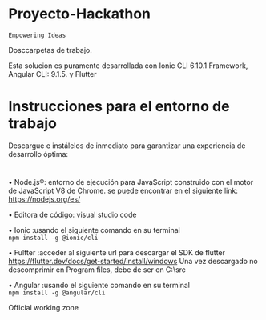 # Proyecto-Hackathon
   
`Empowering Ideas`

Dosccarpetas de trabajo.

Esta solucion es puramente desarrollada con Ionic CLI 6.10.1 Framework, Angular CLI: 9.1.5. y Flutter

# Instrucciones para el entorno de trabajo 

Descargue e instálelos de inmediato para garantizar una experiencia de desarrollo óptima:
#
•	Node.js®: entorno de ejecución para JavaScript construido con el motor de JavaScript V8 de Chrome.
        se puede encontrar en el siguiente  link: https://nodejs.org/es/
	
•	Editora de código: visual studio code

•	Ionic 
    :usando el siguiente comando en su terminal   
	`npm install -g @ionic/cli`

•	Fultter 
    :acceder al siguiente url para descargar el SDK de flutter https://flutter.dev/docs/get-started/install/windows
    Una vez descargado no descomprimir en Program files, debe de ser en C:\src

•	Angular 
    :usando el siguiente comando en su terminal  
	`npm install -g @angular/cli`





Official working zone
